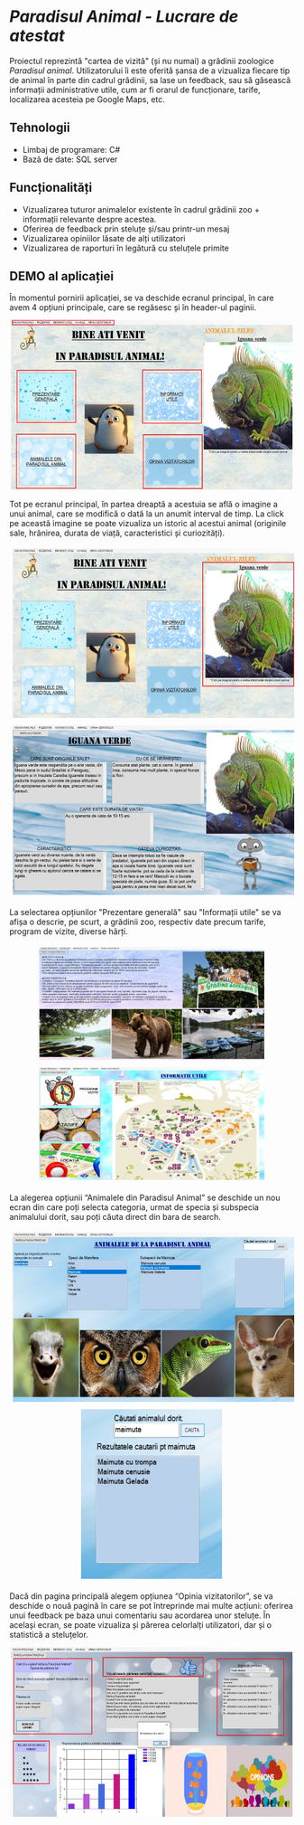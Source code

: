 # _Paradisul Animal - Lucrare de atestat_

Proiectul reprezintă "cartea de vizită" (și nu numai) a grădinii zoologice _Paradisul animal_.
Utilizatorului îi este oferită șansa de a vizualiza fiecare tip de animal în parte din 
cadrul grădinii, sa lase un feedback, sau să găsească informații administrative utile, 
cum ar fi orarul de funcționare, tarife, localizarea acesteia pe Google Maps, etc.

## Tehnologii

- Limbaj de programare: C# 
- Bază de date: SQL server

## Funcționalități

- Vizualizarea tuturor animalelor existente în cadrul grădinii zoo + informații relevante despre acestea.
- Oferirea de feedback prin steluțe și/sau printr-un mesaj
- Vizualizarea opiniilor lăsate de alți utilizatori
- Vizualizarea de raporturi în legătură cu steluțele primite

## DEMO al aplicației

În momentul pornirii aplicației, se va deschide ecranul principal, în care avem 4 opțiuni 
principale, care se regăsesc și în header-ul paginii.
<p align="center">
<img src = "imagini\readme\1.jpg" height="300" width="500">
</p>

Tot pe ecranul principal, în partea dreaptă a acestuia se află o imagine a unui animal, 
care se modifică o dată la un anumit interval de timp. La click pe această imagine se poate 
vizualiza un istoric al acestui animal (originile sale, hrănirea, durata de viață, 
caracteristici și curiozități).

<p>
<div align="center" >
        <img src="imagini\readme\2_1.jpg" height="300" width="500" style="padding:5px" />
        <img src="imagini\readme\2.jpg" height="300" width="500" style="padding:5px"/>
</div>
</p>

La selectarea opțiunilor "Prezentare generală" sau "Informații utile" se va afișa o 
descrie, pe scurt, a grădinii zoo, respectiv date precum tarife, program de vizite, 
diverse hărți.

<p>
<div align="center" >
        <img src="imagini\readme\3_1.jpg" height="200" width="400" style="padding:5px" />
        <img src="imagini\readme\3_2.jpg" height="200" width="400" style="padding:5px"/>
</div>
</p>

La alegerea opțiunii “Animalele din Paradisul Animal” se deschide un nou ecran din care poți selecta 
categoria, urmat de specia și subspecia animalului dorit, sau poți căuta direct din bara de search.

<p>
<div align="center" >
        <img src="imagini\readme\4_1.jpg" height="300" width="500" style="padding:5px" />
        <img src="imagini\readme\4_2.jpg" height="300" width="250" style="padding:5px"/>
</div>
</p>

Dacă din pagina principală alegem opțiunea “Opinia vizitatorilor”, se va deschide o nouă pagină în 
care se pot întreprinde mai multe acțiuni: oferirea unui feedback pe baza unui comentariu sau 
acordarea unor steluțe. În același ecran, se poate vizualiza și părerea celorlalți utilizatori, 
dar și o statistică a steluțelor.

<p align="center">
<img src = "imagini\readme\5.jpg" height="300" width="500">
</p>
